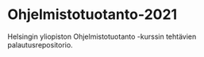 # Ohjelmistotuotanto-2021
Helsingin yliopiston Ohjelmistotuotanto -kurssin tehtävien palautusrepositorio.
